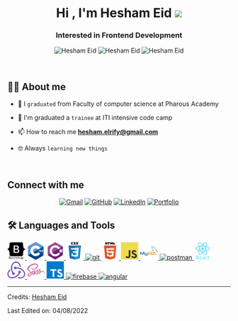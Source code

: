 
<h1 align="center">Hi , I'm Hesham Eid <img src="https://media.giphy.com/media/hvRJCLFzcasrR4ia7z/giphy.gif" width="35"></h1>  
<h3 align="center">Interested in Frontend Development</h3>  
  
<p align="center">  
<img src="https://komarev.com/ghpvc/?username=heshamelrefy&label=Profile%20views&color=0e75b6&style=flat" alt="Hesham Eid" />  
<img src="https://badges.pufler.dev/repos/heshamelrefy" alt="Hesham Eid" />  
<img src="https://img.shields.io/github/followers/heshamelrefy?label=Followers" alt="Hesham Eid" />  
</p>  
  
<br>  
  
## :sassy_man:  About me  
- :school: I `graduated` from Faculty of computer science at Pharous Academy
 
- 🔭 I'm graduated a `trainee` at ITI intensive code camp  
- 📫 How to reach me **hesham.elrify@gmail.com**  
- :nerd_face: Always `learning new things`   
  
<br>  
  
## Connect with me  
<p align="center">  
<a href="mailto:hesham.elrify@gmail.com"><img img src="https://img.shields.io/badge/gmail-%23EA4335.svg?style=plastic&logo=gmail&logoColor=white" alt="Gmail"/></a>  
<a href="https://github.com/heshamelrefy"><img src="https://img.shields.io/badge/github-%23181717.svg?style=plastic&logo=github&logoColor=white" alt="GitHub"/></a>  
<a href="https://www.linkedin.com/in/hesham-eid/"><img src="https://img.shields.io/badge/linkedin-%230A66C2.svg?style=plastic&logo=linkedin&logoColor=white" alt="LinkedIn"/></a>  
<a href="https://portfolio-chi-flame-73.vercel.app/"><img src="https://img.shields.io/badge/Portfolio-%230A66C2.svg?style=plastic&logo=Portfolio&logoColor=white" alt="Portfolio"/></a>  
  
</p>  
  
  
## 🛠️ Languages and Tools
<p align="left"> <a href="https://getbootstrap.com" target="_blank" rel="noreferrer"> <img src="https://raw.githubusercontent.com/devicons/devicon/master/icons/bootstrap/bootstrap-plain-wordmark.svg" alt="bootstrap" width="40" height="40"/> </a>
 <a href="https://www.w3schools.com/cpp/" target="_blank" rel="noreferrer"> <img src="https://raw.githubusercontent.com/devicons/devicon/master/icons/cplusplus/cplusplus-original.svg" alt="cplusplus" width="40" height="40"/> </a> <a href="https://www.w3schools.com/cs/" target="_blank" rel="noreferrer"> <img src="https://raw.githubusercontent.com/devicons/devicon/master/icons/csharp/csharp-original.svg" alt="csharp" width="40" height="40"/> </a> <a href="https://www.w3schools.com/css/" target="_blank" rel="noreferrer"> <img src="https://raw.githubusercontent.com/devicons/devicon/master/icons/css3/css3-original-wordmark.svg" alt="css3" width="40" height="40"/> </a> <a href="https://git-scm.com/" target="_blank" rel="noreferrer"> <img src="https://www.vectorlogo.zone/logos/git-scm/git-scm-icon.svg" alt="git" width="40" height="40"/> </a> <a href="https://www.w3.org/html/" target="_blank" rel="noreferrer"> <img src="https://raw.githubusercontent.com/devicons/devicon/master/icons/html5/html5-original-wordmark.svg" alt="html5" width="40" height="40"/> </a> <a href="https://developer.mozilla.org/en-US/docs/Web/JavaScript" target="_blank" rel="noreferrer"> <img src="https://raw.githubusercontent.com/devicons/devicon/master/icons/javascript/javascript-original.svg" alt="javascript" width="40" height="40"/> </a> <a href="https://www.mysql.com/" target="_blank" rel="noreferrer"> <img src="https://raw.githubusercontent.com/devicons/devicon/master/icons/mysql/mysql-original-wordmark.svg" alt="mysql" width="40" height="40"/> </a> <a href="https://postman.com" target="_blank" rel="noreferrer"> <img src="https://www.vectorlogo.zone/logos/getpostman/getpostman-icon.svg" alt="postman" width="40" height="40"/> </a> <a href="https://reactjs.org/" target="_blank" rel="noreferrer"> <img src="https://raw.githubusercontent.com/devicons/devicon/master/icons/react/react-original-wordmark.svg" alt="react" width="40" height="40"/> </a> <a href="https://redux.js.org" target="_blank" rel="noreferrer"> <img src="https://raw.githubusercontent.com/devicons/devicon/master/icons/redux/redux-original.svg" alt="redux" width="40" height="40"/> </a> <a href="https://sass-lang.com" target="_blank" rel="noreferrer"> <img src="https://raw.githubusercontent.com/devicons/devicon/master/icons/sass/sass-original.svg" alt="sass" width="40" height="40"/> </a> <a href="https://www.typescriptlang.org/" target="_blank" rel="noreferrer"> <img src="https://raw.githubusercontent.com/devicons/devicon/master/icons/typescript/typescript-original.svg" alt="typescript" width="40" height="40"/> </a> 
 <a href="https://firebase.google.com/docs/build" target="_blank" rel="noreferrer"> <img src="https://sp-ao.shortpixel.ai/client/q_glossy,ret_img,w_502,h_518/https://keytotech.com/wp-content/uploads/2019/05/firebase.png" alt="firebase" width="40" height="40"/> </a>
<a href="https://angular.io/docs" target="_blank" rel="noreferrer"> <img src="https://upload.wikimedia.org/wikipedia/commons/c/cf/Angular_full_color_logo.svg" alt="angular" width="40" height="40"/> </a>
</p>

-----  
Credits: [Hesham Eid](https://github.com/heshamelrefy)  
  
Last Edited on: 04/08/2022
